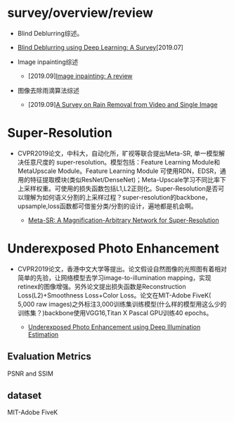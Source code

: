 # survey/overview/review

- Blind Deblurring综述。

 - [Blind Deblurring using Deep Learning: A Survey](https://arxiv.org/pdf/1907.10128.pdf)[2019.07]

- Image inpainting综述

  - [2019.09][Image inpainting: A review](https://arxiv.org/pdf/1909.06399.pdf)
  
- 图像去除雨滴算法综述

  - [2019.09][A Survey on Rain Removal from Video and Single Image](https://arxiv.org/pdf/1909.08326.pdf)
# Super-Resolution

- CVPR2019论文，中科大，自动化所，旷视等联合提出Meta-SR, 单一模型解决任意尺度的 super-resolution。模型包括：Feature Learning Module和MetaUpscale Module。Feature Learning Module
可使用RDN，EDSR，通用的特征提取模块(类似ResNet/DenseNet)；Meta-Upscale学习不同比率下上采样权重。可使用的损失函数包括L1,L2正则化。Super-Resolution是否可以理解为如何语义分割的上采样过程？super-resolution的backbone，upsample,loss函数都可借鉴分类/分割的设计，遍地都是机会啊。

  - [Meta-SR: A Magnification-Arbitrary Network for Super-Resolution](https://arxiv.org/pdf/1903.00875.pdf)
  
  
  
# Underexposed Photo Enhancement
  
 - CVPR2019论文，香港中文大学等提出。论文假设自然图像的光照图有着相对简单的先验，让网络模型去学习image-to-illumination mapping，实现retinex的图像增强。另外论文提出损失函数是Reconstruction Loss(L2)+Smoothness Loss+Color Loss。论文在MIT-Adobe FiveK( 5,000 raw images)之外标注3,000训练集训练模型(什么样的模型用这么少的训练集？)backbone使用VGG16,Titan X Pascal GPU训练40 epochs。

   - [Underexposed Photo Enhancement using Deep Illumination Estimation](http://jiaya.me/papers/photoenhance_cvpr19.pdf)
  

## Evaluation Metrics
PSNR and SSIM
## dataset
MIT-Adobe FiveK
